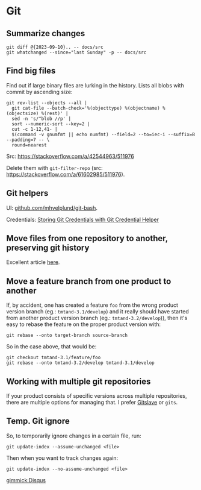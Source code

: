 # Git

## Summarize changes

```shell
git diff @{2023-09-10}.. -- docs/src
git whatchanged --since="last Sunday" -p -- docs/src
```

## Find big files

Find out if large binary files are lurking in the history. Lists all blobs with commit by ascending size:

```shell
git rev-list --objects --all |
  git cat-file --batch-check='%(objecttype) %(objectname) %(objectsize) %(rest)' |
  sed -n 's/^blob //p' |
  sort --numeric-sort --key=2 |
  cut -c 1-12,41- |
  $(command -v gnumfmt || echo numfmt) --field=2 --to=iec-i --suffix=B --padding=7 -- \
  round=nearest
```
Src: https://stackoverflow.com/a/42544963/511976

Delete them with `git-filter-repo` (src: https://stackoverflow.com/a/61602985/511976).

## Git helpers

UI: [github.com/mhvelplund/git-bash](https://github.com/mhvelplund/git-bash).

Credentials: [Storing Git Credentials with Git Credential Helper](https://techexpertise.medium.com/storing-git-credentials-with-git-credential-helper-33d22a6b5ce7)


## Move files from one repository to another, preserving git history

Excellent article [here](https://medium.com/@ayushya/move-directory-from-one-repository-to-another-preserving-git-history-d210fa049d4b).

## Move a feature branch from one product to another

If, by accident, one has created a feature ``foo`` from the wrong product 
version branch (eg.: ``tmtand-3.1/develop``) and it really should have started
from another product version branch (eg.: ``tmtand-3.2/develop``)), then it's
easy to rebase the feature on the proper product version with:

    git rebase --onto target-branch source-branch

So in the case above, that would be:

    git checkout tmtand-3.1/feature/foo
    git rebase --onto tmtand-3.2/develop tmtand-3.1/develop

## Working with multiple git repositories

If your product consists of specific versions across multiple repositories, 
there are multiple options for managing that. I prefer 
[Gitslave](http://gitslave.sourceforge.net) or ``gits``.

## Temp. Git ignore

So, to temporarily ignore changes in a certain file, run:

    git update-index --assume-unchanged <file>

Then when you want to track changes again:

    git update-index --no-assume-unchanged <file>

[gimmick:Disqus](swissarmyronin-github-io)